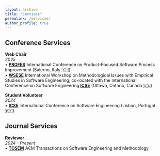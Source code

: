 ```yaml
---
layout: archive
title: "Services"
permalink: /services/
author_profile: true
---
```

## Conference Services     

**Web Chair**<br/>
_2025<br/>_
• [**PROFES**](https://conf.researchr.org/home/profes-2025) International Conference on Product-Focused Software Process Improvement (Salerno, Italy 🇮🇹)<br/>
• [**WSESE**](https://conf.researchr.org/home/icse-2025/wsese-2025) International Workshop on Methodological Issues with Empirical Studies in Software Engineering, co-located with the International Conference on Software Engineering [**ICSE**](https://conf.researchr.org/home/icse-2025) (Ottawa, Ontario, Canada 🇨🇦)<br/>

**Student Volunteer**<br/>
_2024<br/>_
• [**ICSE**](https://conf.researchr.org/home/icse-2024) International Conference on Software Engineering (Lisbon, Portugal 🇵🇹)<br/>  

## Journal Services

**Reviewer**<br/>
_2024 - Present<br/>_
• [**TOSEM**](https://dl.acm.org/journal/tosem) ACM Transactions on Software Engineering and Methodology<br/>
